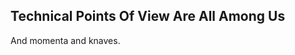 Technical Points Of View Are All Among Us
-----------------------------------------
And momenta and knaves.  
